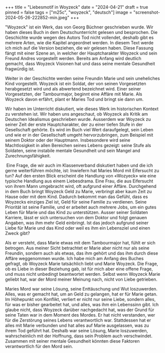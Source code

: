 +++
title = "Liebesmotif in Woyzeck"
date = "2024-04-21"
draft = true
pinned = false
tags = ["m25c", "woyzeck", "deutsch"]
image = "screenshot-2024-05-26-222852-min.jpeg"
+++


"Woyzeck" ist ein Werk, das von Georg Büchner geschrieben wurde. Wir haben dieses Buch in dem Deutschunterricht gelesen und besprochen. Die Geschichte wurde wegen des Autors Tod nicht vollendet, deshalb gibt es mehrere Arten, wie die Kapitel angeordnet werden. In diesem Text werde ich mich auf die Version beziehen, die wir gelesen haben. Diese Fassung fängt mit einer Szene an, in welcher der Hauptcharakter Woyzeck und sein Freund Andres vorgestellt werden. Bereits am Anfang wird deutlich gemacht, dass Woyzeck Visionen hat und dass seine mentale Gesundheit fragwürdig ist.

Weiter in der Geschichte werden seine Freundin Marie und sein uneheliches Kind vorgestellt. Woyzeck ist ein Soldat, der von seinen Vorgesetzten herabgesetzt wird und als abwertend bezeichnet wird. Einer seiner Vorgesetzten, der Tambourmajor, beginnt eine Affäre mit Marie. Als Woyzeck davon erfährt, plant er Maries Tod und bringt sie dann um.

Wir haben im Unterricht diskutiert, wie dieses Werk im historischen Kontext zu verstehen ist. Wir haben uns angeschaut, ob Woyzeck als Kritik am Deutschen Idealismus geschrieben wurde. Ausserdem war Woyzeck zu seiner Zeit der erste Hauptcharakter, der zu einer tiefen Stufe in der Gesellschaft gehörte. Es wird im Buch viel Wert daraufgelegt, sein Leben und wie er in der Gesellschaft umgeht hervorzubringen, zum Beispiel mit seinem Doktor oder der Hauptmann. Insbesondere wird seine Machtlosigkeit in allen Bereichen seines Lebens gezeigt: seine Stufe als Soldaten, seine instabile mentale Gesundheit und sein Mangel and Zurechnungsfähigkeit.

 Eine Frage, die wir auch im Klassenverband diskutiert haben und die ich gerne weiterführen möchte, ist: Inwiefern hat Maries Mord mit Eifersucht zu tun? Auf den ersten Blick erscheint die Handlung von «Wozyeck» wie eine typische Handlung aus einem Liebesdrama. Eine Frau, die aus Eifersucht von ihrem Mann umgebracht wird, oft aufgrund einer Affäre. Durchgehend in dem Buch bringt Woyzeck Geld zu Marie, verbringt aber kaum Zeit zu Hause oder mit dem Kind. Dadurch bekommt man das Gefühl, dass es Woyzecks einziges Ziel ist, Geld für seine Familie zu verdienen. Seine Priorität ist seine Familie, und er arbeitet auch mehrere Jobs, um ein gutes Leben für Marie und das Kind zu unterstützen. Ausser seiner Soldaten Karriere, lässt er sich untersuchen von dem Doktor und folgt genauen Angaben, was ihm mehr Geld einbringt. Ist das jedoch aufgrund seiner Liebe für Marie und das Kind oder weil es ihm ein Lebensziel und einen Zweck gibt?

Als er versteht, dass Marie etwas mit dem Tambourmajor hat, fühlt er sich betrogen. Aus meiner Sicht betrachtet er Marie aber nicht nur als seine Freundin, sondern auch als etwas, das ihm gehört und das ihm durch diese Affäre weggenommen wurde. Ich habe mich am Anfang des Buches gefragt, ob Woyzeck Marie tatsächlich liebt und Marie Woyzeck. Die Frage, ob es Liebe in dieser Beziehung gab, ist für mich aber eine offene Frage, und muss nicht unbedingt beantwortet werden. Selbst wenn Woyzeck Marie geliebt hat, war der Mord meiner Meinung nach, nicht von Liebe getrieben.

Maries Mord war seine Lösung, seine Enttäuschung und Wut loszuwerden. Alles, was er gemacht hat, um an Geld zu gelangen, hat er für Marie getan. Im Höhepunkt von Konflikt, verliert er nicht nur seine Liebe, sondern alles, für was er bisher gearbeitet hat, und alles, was ihm ein Lebenssinn gibt. Ich glaube nicht, dass Woyzeck darüber nachgedacht hat, was der Grund für seine Taten war in dem Moment des Mordes. Er hat nicht verstanden, wer für die Zerstörung seines Lebens verantwortlich war. Stattdessen hat er alles mit Marie verbunden und hat alles auf Marie ausgelassen, was zu ihrem Tod geführt hat. Deshalb war seine Lösung, Marie loszuwerden, wahrscheinlich mit der Hoffnung, dass sein Problem auch verschwindet. Zusammen mit seiner mentale Gesundheit könnten diese Faktoren verantwortlich für den Mord sein.